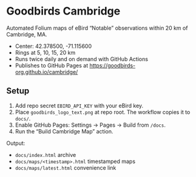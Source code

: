 # Goodbirds Cambridge

Automated Folium maps of eBird “Notable” observations within 20 km of Cambridge, MA.

- Center: 42.378500, -71.115600
- Rings at 5, 10, 15, 20 km
- Runs twice daily and on demand with GitHub Actions
- Publishes to GitHub Pages at https://goodbirds-org.github.io/cambridge/

## Setup
1. Add repo secret `EBIRD_API_KEY` with your eBird key.
2. Place `goodbirds_logo_text.png` at repo root. The workflow copies it to `docs/`.
3. Enable GitHub Pages: Settings → Pages → Build from `/docs`.
4. Run the “Build Cambridge Map” action.

Output:
- `docs/index.html` archive
- `docs/maps/<timestamp>.html` timestamped maps
- `docs/maps/latest.html` convenience link
